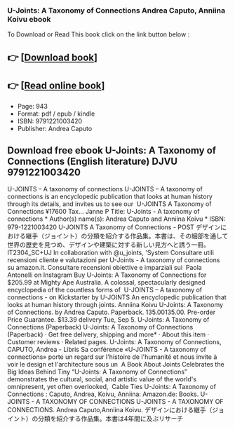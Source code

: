 ### U-Joints: A Taxonomy of Connections Andrea Caputo, Anniina Koivu ebook

To Download or Read This book click on the link button below :

## 👉  [**[Download book](http://ebooksharez.info/download.php?group=book&from=github.com&id=681344&lnk=1079 "Download book")**]

## 👉  [**[Read online book](http://ebooksharez.info/download.php?group=book&from=github.com&id=681344&lnk=1079 "Read online book")**]


* Page: 943
* Format: pdf / epub / kindle
* ISBN: 9791221003420
* Publisher: Andrea Caputo



## Download free ebook U-Joints: A Taxonomy of Connections (English literature) DJVU 9791221003420



 U-JOINTS – A taxonomy of connections U-JOINTS – A taxonomy of connections is an encyclopedic publication that looks at human history through its details, and invites us to see our 
 U-JOINTS A Taxonomy of Connections ¥17600 Tax… Janne P Title: U-Joints - A taxonomy of connections * Author(s) name(s): Andrea Caputo and Anniina Koivu * ISBN: 979-1221003420
 U-JOINTS A Taxonomy of Connections - POST デザインにおける継手（ジョイント）の分類を紹介する作品集。本書は、その細部を通して世界の歴史を見つめ、デザインや建築に対する新しい見方へと誘う一冊。
 IT2304_SC+UJ In collaboration with @u_joints, &#039;System Consultare utili recensioni cliente e valutazioni per U-Joints - A taxonomy of connections su amazon.it. Consultare recensioni obiettive e imparziali sui 
 Paola Antonelli on Instagram Buy U-Joints: A Taxonomy of Connections for $205.99 at Mighty Ape Australia. A colossal, spectacularly designed encyclopedia of the countless forms of 
 U-JOINTS – A taxonomy of connections - on Kickstarter by U-JOINTS An encyclopedic publication that looks at human history through joints.
 Anniina Koivu U-Joints: A Taxonomy of Connections. by Andrea Caputo. Paperback. $135.00$135.00. Pre-order Price Guarantee. $13.39 delivery Tue, Sep 5.
 U-Joints: A Taxonomy of Connections (Paperback) U-Joints: A Taxonomy of Connections (Paperback) · Get free delivery, shipping and more* · About this item · Customer reviews · Related pages.
 U-Joints: A Taxonomy of Connections, CAPUTO, Andrea - Libris Sa conférence «U-JOINTS - A taxonomy of connections» porte un regard sur l&#039;histoire de l&#039;humanité et nous invite à voir le design et l&#039;architecture sous un 
 A Book About Joints Celebrates the Big Ideas Behind Tiny “U-Joints: A Taxonomy of Connections” demonstrates the cultural, social, and artistic value of the world&#039;s omnipresent, yet often overlooked, 
 Cable Ties U-Joints: A Taxonomy of Connections : Caputo, Andrea, Koivu, Anniina: Amazon.de: Books.
 U-JOINTS - A TAXONOMY OF CONNECTIONS U-JOINTS - A TAXONOMY OF CONNECTIONS. Andrea Caputo,Anniina Koivu. デザインにおける継手（ジョイント）の分類を紹介する作品集。本書は4年間に及ぶリサーチ 





